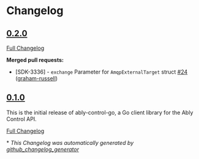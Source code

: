 # Changelog

## [0.2.0](https://github.com/ably/ably-control-go/tree/v0.2.0)

[Full Changelog](https://github.com/ably/ably-control-go/compare/v0.2.0..v0.1.0)

**Merged pull requests:**

- \[SDK-3336\] - `exchange` Parameter for `AmqpExternalTarget` struct [\#24](https://github.com/ably/ably-control-go/pull/24) ([graham-russell](https://github.com/graham-russell))

## [0.1.0](https://github.com/ably/ably-control-go/tree/v0.1.0)

This is the initial release of ably-control-go, a Go client library for the Ably Control API.

[Full Changelog](https://github.com/ably/ably-control-go/compare/89d525d983fec9d6ee7821def875d78929308a92...v0.1.0)

\* *This Changelog was automatically generated by [github_changelog_generator](https://github.com/github-changelog-generator/github-changelog-generator)*
